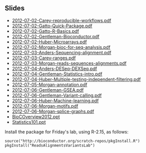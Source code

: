 Slides
------

* [2012-07-02-Carey-reproducible-workflows.pdf](2012-07-02-Carey-reproducible-workflows.pdf)
* [2012-07-02-Gatto-Quick-Package.pdf](2012-07-02-Gatto-Quick-Package.pdf)
* [2012-07-02-Gatto-R-Basics.pdf](2012-07-02-Gatto-R-Basics.pdf)
* [2012-07-02-Gentleman-Bioconductor.pdf](2012-07-02-Gentleman-Bioconductor.pdf)
* [2012-07-02-Huber-Microarrays.pdf](2012-07-02-Huber-Microarrays.pdf)
* [2012-07-02-Morgan-bioc-for-seq-analysis.pdf](2012-07-02-Morgan-bioc-for-seq-analysis.pdf)
* [2012-07-03-Anders-Sequencing-alignment.pdf](2012-07-03-Anders-Sequencing-alignment.pdf)
* [2012-07-03-Carey-ranges.pdf](2012-07-03-Carey-ranges.pdf)
* [2012-07-03-Morgan-reads-sequences-alignments.pdf](2012-07-03-Morgan-reads-sequences-alignments.pdf)
* [2012-07-04-Anders-DESeq-DEXSeq.pdf](2012-07-04-Anders-DESeq-DEXSeq.pdf)
* [2012-07-04-Gentleman-Statistics-intro.pdf](2012-07-04-Gentleman-Statistics-intro.pdf)
* [2012-07-04-Huber-Multiple-testing-independent-filtering.pdf](2012-07-04-Huber-Multiple-testing-independent-filtering.pdf)
* [2012-07-05-Morgan-annotation.pdf](2012-07-05-Morgan-annotation.pdf)
* [2012-07-06-Gentleman-GSEA.pdf](2012-07-06-Gentleman-GSEA.pdf)
* [2012-07-06-Gentleman-Variant-calling.pdf](2012-07-06-Gentleman-Variant-calling.pdf)
* [2012-07-06-Huber-Machine-learning.pdf](2012-07-06-Huber-Machine-learning.pdf)
* [2012-07-06-Morgan-motifs.pdf](2012-07-06-Morgan-motifs.pdf)
* [2012-07-06-Morgan-splice-graphs.pdf](2012-07-06-Morgan-splice-graphs.pdf)
* [BioCOverview2012.ppt](BioCOverview2012.ppt)
* [Statistics101.ppt](Statistics101.ppt)

Install the package for Friday's lab, using R-2.15, as follows:

	source("http://bioconductor.org/scratch-repos/pkgInstall.R")
	pkgInstall("ReadsAlignmentsVariantsLab")

